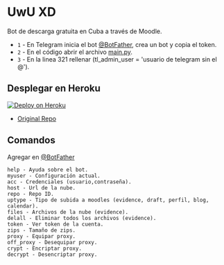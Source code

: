 # UwU XD

Bot de descarga gratuita en Cuba a través de Moodle.

- `1` - En Telegram inicia el bot [@BotFather](https://t.me/BotFather), crea un bot y copia el token.
- `2` - En el código abrir el archivo [main.py](/main.py).
- `3` - En la linea 321 rellenar (tl_admin_user = 'usuario de telegram sin el @').

## Desplegar en Heroku

[![Deploy on Heroku](https://www.herokucdn.com/deploy/button.svg)](https://heroku.com/deploy)

- [Original Repo](https://github.com/ObisoftDev/tguploaderpro)

## Comandos
Agregar en [@BotFather](https://t.me/BotFather)

    help - Ayuda sobre el bot.
    myuser - Configuración actual.
    acc - Credenciales (usuario,contraseña).
    host - Url de la nube.
    repo - Repo ID.
    uptype - Tipo de subida a moodles (evidence, draft, perfil, blog, calendar).
    files - Archivos de la nube (evidence).
    delall - Eliminar todos los archivos (evidence).
    token - Ver token de la cuenta.
    zips - Tamaño de zips.
    proxy - Equipar proxy.
    off_proxy - Desequipar proxy.
    crypt - Encriptar proxy.
    decrypt - Desencriptar proxy.